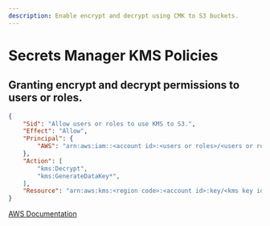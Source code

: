 ```yaml
---
description: Enable encrypt and decrypt using CMK to S3 buckets.
---
```


# Secrets Manager KMS Policies

## Granting encrypt and decrypt permissions to users or roles.

``` json linenums="1" hl_lines="8 12 16"
{
    "Sid": "Allow users or roles to use KMS to S3.",
    "Effect": "Allow",
    "Principal": {
        "AWS": "arn:aws:iam::<account id>:<users or roles>/<users or roles name>"
    },
    "Action": [
        "kms:Decrypt",
        "kms:GenerateDataKey*",
    ],
    "Resource": "arn:aws:kms:<region code>:<account id>:key/<kms key id>"
}
```

[AWS Documentation](https://docs.aws.amazon.com/secretsmanager/latest/userguide/security-encryption.html)